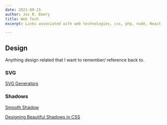 ```yaml
---
date: 2021-09-15
author: Jez R. Emery
title: Web Tech
excerpt: Links associated with web technologies, css, php, node, React, etc...

---
```

## Design

Anything design related that I want to remember/ reference back to.

### SVG

[SVG Generators](https://www.smashingmagazine.com/2021/03/svg-generators/ "https://www.smashingmagazine.com/2021/03/svg-generators/")

### Shadows

[Smooth Shadow](https://shadows.brumm.af/ "https://shadows.brumm.af/")

[Designing Beautiful Shadows in CSS](https://www.joshwcomeau.com/css/designing-shadows/ "https://www.joshwcomeau.com/css/designing-shadows/")